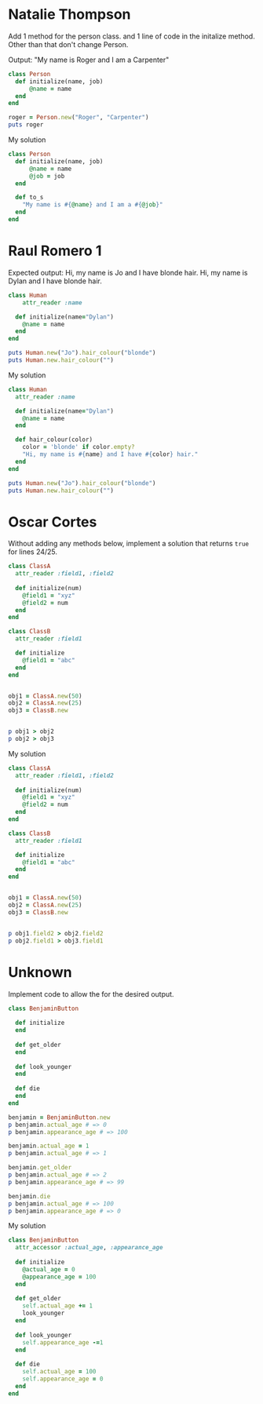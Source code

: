 # Natalie Thompson

Add 1 method for the person class.
and 1 line of code in the initalize method.
Other than that don't change Person.

Output:
"My name is Roger and I am a Carpenter"

```ruby
class Person
  def initialize(name, job)
      @name = name
  end 
end

roger = Person.new("Roger", "Carpenter")
puts roger
```

My solution

```ruby
class Person
  def initialize(name, job)
      @name = name
      @job = job
  end

  def to_s
    "My name is #{@name} and I am a #{@job}"
  end
end
```

# Raul Romero 1

Expected output:
Hi, my name is Jo and I have blonde hair.
Hi, my name is Dylan and I have blonde hair.
```ruby
class Human 
    attr_reader :name

  def initialize(name="Dylan")
    @name = name
  end
end

puts Human.new("Jo").hair_colour("blonde")  
puts Human.new.hair_colour("")              
```

My solution

```ruby
class Human 
  attr_reader :name

  def initialize(name="Dylan")
    @name = name
  end

  def hair_colour(color)
    color = 'blonde' if color.empty?
    "Hi, my name is #{name} and I have #{color} hair."
  end
end

puts Human.new("Jo").hair_colour("blonde")
puts Human.new.hair_colour("")
```

# Oscar Cortes

Without adding any methods below, implement a solution that returns `true` for lines 24/25.

```ruby
class ClassA 
  attr_reader :field1, :field2
  
  def initialize(num)
    @field1 = "xyz"
    @field2 = num
  end
end

class ClassB 
  attr_reader :field1

  def initialize
    @field1 = "abc"
  end
end


obj1 = ClassA.new(50)
obj2 = ClassA.new(25)
obj3 = ClassB.new


p obj1 > obj2
p obj2 > obj3
```

My solution

```ruby
class ClassA 
  attr_reader :field1, :field2
  
  def initialize(num)
    @field1 = "xyz"
    @field2 = num
  end
end

class ClassB 
  attr_reader :field1

  def initialize
    @field1 = "abc"
  end
end


obj1 = ClassA.new(50)
obj2 = ClassA.new(25)
obj3 = ClassB.new


p obj1.field2 > obj2.field2
p obj2.field1 > obj3.field1
```

# Unknown

Implement code to allow the for the desired output.

```ruby
class BenjaminButton 
  
  def initialize
  end
  
  def get_older
  end
  
  def look_younger
  end
  
  def die
  end
end

benjamin = BenjaminButton.new
p benjamin.actual_age # => 0
p benjamin.appearance_age # => 100

benjamin.actual_age = 1
p benjamin.actual_age # => 1

benjamin.get_older
p benjamin.actual_age # => 2
p benjamin.appearance_age # => 99

benjamin.die
p benjamin.actual_age # => 100
p benjamin.appearance_age # => 0
```

My solution

```ruby
class BenjaminButton
  attr_accessor :actual_age, :appearance_age
  
  def initialize
    @actual_age = 0
    @appearance_age = 100
  end
  
  def get_older
    self.actual_age += 1
    look_younger
  end
  
  def look_younger
    self.appearance_age -=1
  end
  
  def die
    self.actual_age = 100
    self.appearance_age = 0
  end
end
```